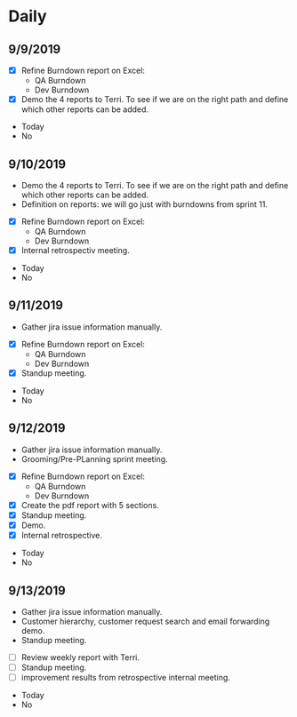 # Daily

## 9/9/2019
- [x] Refine Burndown report on Excel:
  - QA Burndown
  - Dev Burndown
- [x] Demo the 4 reports to Terri. To see if we are on the right path and define which other reports can be added.
- Today
- No

## 9/10/2019
- Demo the 4 reports to Terri. To see if we are on the right path and define which other reports can be added.
- Definition on reports: we will go just with burndowns from sprint 11.
- [x] Refine Burndown report on Excel:
  - QA Burndown
  - Dev Burndown
- [x] Internal retrospectiv meeting.
- Today
- No

## 9/11/2019
- Gather jira issue information manually.
- [x] Refine Burndown report on Excel:
  - QA Burndown
  - Dev Burndown
- [x] Standup meeting.
- Today
- No

## 9/12/2019
- Gather jira issue information manually. 
- Grooming/Pre-PLanning sprint meeting.
- [x] Refine Burndown report on Excel:
  - QA Burndown
  - Dev Burndown
- [x] Create the pdf report with 5 sections.
- [x] Standup meeting.
- [x] Demo.
- [x] Internal retrospective.
- Today
- No

## 9/13/2019
- Gather jira issue information manually. 
- Customer hierarchy, customer request search and email forwarding demo.
- Standup meeting.
- [ ] Review weekly report with Terri.
- [ ] Standup meeting.
- [ ] improvement results from retrospective internal meeting.
- Today
- No